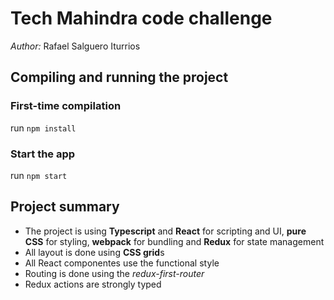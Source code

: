 # Tech Mahindra code challenge

*Author:* Rafael Salguero Iturrios

## Compiling and running the project

### First-time compilation
run `npm install`

### Start the app
run `npm start`


## Project summary 
- The project is using **Typescript** and **React** for scripting and UI, **pure CSS** for styling, **webpack** for bundling and **Redux** for state management
- All layout is done using **CSS grid**s
- All React componentes use the functional style
- Routing is done using the *redux-first-router*
- Redux actions are strongly typed